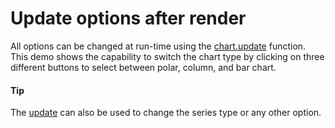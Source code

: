 # Update options after render

All options can be changed at run-time using the [chart.update](https://api.highcharts.com/class-reference/Chart.update) function. This demo shows the capability to switch the chart type by clicking on three different buttons to select between polar, column, and bar chart.

#### Tip

The [update](https://api.highcharts.com/class-reference/Chart.update) can also be used to change the series type or any other option.
